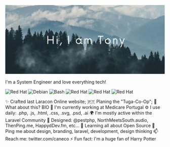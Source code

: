 ![Header Image](https://github.com/acavella/acavella/blob/master/assets/header.png)


I'm a System Engineer and love everything tech!

![Red Hat](https://img.shields.io/badge/-Red%20Hat-#EE0000?logo=redhat)
![Debian](https://img.shields.io/badge/-Debian-#A81D33?logo=debian)
![Bash](https://img.shields.io/badge/-Bash-#4EAA25?logo=gnubash)
![Red Hat](https://img.shields.io/badge/-Red%20Hat-#EE0000?logo=redhat&style=for-the-badge)
![Red Hat](https://img.shields.io/badge/-Red%20Hat-#EE0000?logo=redhat&style=for-the-badge)
![Red Hat](https://img.shields.io/badge/-Red%20Hat-#EE0000?logo=redhat&style=for-the-badge)

✨ Crafted last Laracon Online website;
🇵🇹 Planing the "Tuga-Co-Op";
🍑 What about this?
BIO
🏢 I'm currently working at Medicare Portugal
⚙️ I use daily: .php, .js, .html, .css, .svg, .psd, .ai
🌍 I'm mostly active within the Laravel Community
💅 Designed: @pestphp, NorthMeetsSouth.audio, ThenPing.me, HappydDev.fm, etc…
🌱 Learning all about Open Source
💬 Ping me about design, branding, laravel, development, design thinking
📫 Reach me: twitter.com/caneco
⚡️ Fun fact: I'm a huge fan of Harry Potter

<!--
**acavella/acavella** is a ✨ _special_ ✨ repository because its `README.md` (this file) appears on your GitHub profile.

Here are some ideas to get you started:

- 🔭 I’m currently working on ...
- 🌱 I’m currently learning ...
- 👯 I’m looking to collaborate on ...
- 🤔 I’m looking for help with ...
- 💬 Ask me about ...
- 📫 How to reach me: ...
- 😄 Pronouns: ...
- ⚡ Fun fact: ...
-->
